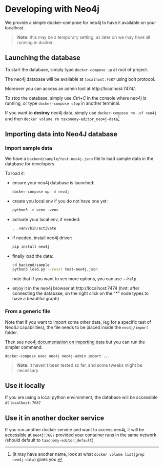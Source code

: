 # Developing with Neo4j

We provide a simple docker-compose for neo4j to have it available on your localhost.

> **Note**: this may be a temporary setting, as later on we may have all running in docker.

## Launching the database

To start the database, simply type `docker-compose up` at root of project.

The neo4j database will be available at `localhost:7687` using bolt protocol.

Moreover you can access an admin tool at http://localhost:7474/.

To stop the database, simply use *Ctrl+C* in the console where neo4j is running, or type `docker-compose stop` in another terminal.

If you want to **destroy** neo4j data, simply use `docker-compose rm -sf neo4j` and then `docker volume rm taxonomy-editor_neo4j-data`[^vol_name]

[^vol_name]: (it may have another name, look at what `docker volume list|grep neo4j-data`) gives you.


## Importing data into Neo4J database

### Import sample data

We have a `backend/sample/test-neo4j.json` file to load sample data in the database for developers.

To load it:

* ensure your neo4j database is launched:
  ```bash
  docker-compose up -d neo4j
  ```
* create you local env if you do not have one yet:
  ```bash
  python3 -m venv .venv
  ```
* activate your local env, if needed:
  ```bash
  . .venv/bin/activate
  ```
* if needed, install neo4j driver:
  ```bash
  pip install neo4j
  ```
* finally load the data:
  ```bash
  cd backend/sample
  python3 load.py --reset test-neo4j.json
  ```

  note that if you want to see more options, you can use `--help`
* enjoy it in the neo4j browser at http://localhost:7474
  (hint: after connecting the database, on the right click on the "*" node types to have a beautiful graph)


### From a generic file

Note that if you want to import some other data, (eg for a specific test of Neo4J capabilities), 
the file needs to be placed inside the `neo4j/import` folder.

Then see [neo4j documentation on importing data](https://neo4j.com/docs/operations-manual/current/docker/operations/#docker-neo4jlabs-pluginsneo4j.com) but you can run the simpler command:
```
docker-compose exec neo4j neo4j-admin import ...
```

> **Note**: it haven't been tested so far, and some tweaks might be necessary.

## Use it locally

If you are using a local python environment, the database will be accessible at `localhost:7687`

## Use it in another docker service

If you run another docker service and want to access neo4j, it will be accessible at `neo4j:7687`
provided your container runs in the same network (should default to `taxonomy-editor_default`)
